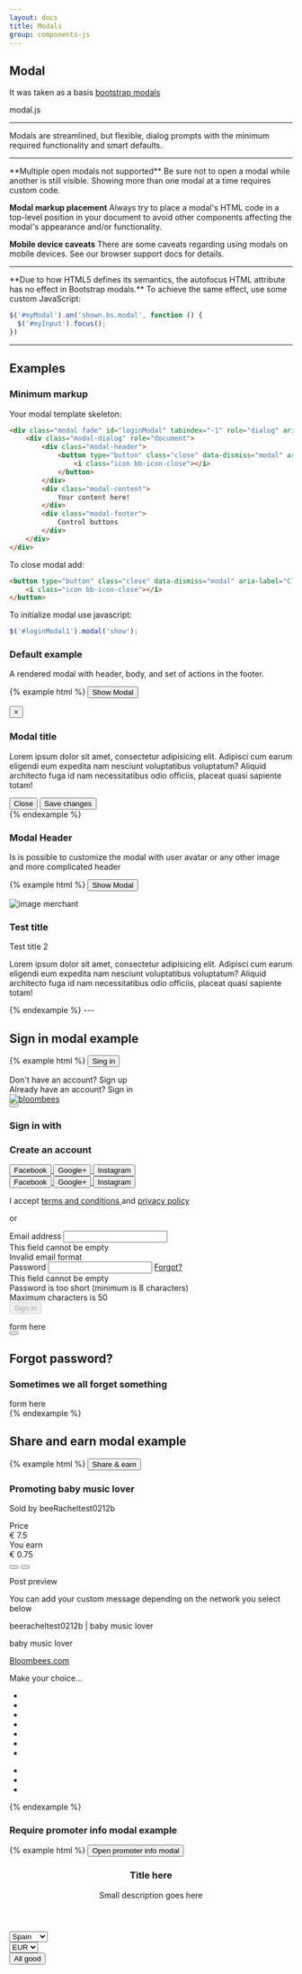 ```yaml
---
layout: docs
title: Modals
group: components-js
---
```


## Modal 

It was taken as a basis [bootstrap modals](http://getbootstrap.com/javascript/#modals "The bootstrap modal info")


modal.js
<hr>
Modals are streamlined, but flexible, dialog prompts with the minimum required functionality and smart defaults.
<hr>
**Multiple open modals not supported**
Be sure not to open a modal while another is still visible. Showing more than one modal at a time requires custom code.

**Modal markup placement**
Always try to place a modal's HTML code in a top-level position in your document to avoid other components affecting the modal's appearance and/or functionality.

**Mobile device caveats**
There are some caveats regarding using modals on mobile devices. See our browser support docs for details.
<hr>
**Due to how HTML5 defines its semantics, the autofocus HTML attribute has no effect in Bootstrap modals.** To achieve the same effect, use some custom JavaScript:

```javascript
$('#myModal').on('shown.bs.modal', function () {
  $('#myInput').focus();
})
```

<hr>

## Examples

### Minimum markup

Your modal template skeleton:

```html
<div class="modal fade" id="loginModal" tabindex="-1" role="dialog" aria-labelledby="myModalLabel">
    <div class="modal-dialog" role="document">
        <div class="modal-header">
            <button type="button" class="close" data-dismiss="modal" aria-label="Close">
                <i class="icon bb-icon-close"></i>
            </button>
        </div>
        <div class="modal-content">
            Your content here!
        </div>
        <div class="modal-footer">
            Control buttons
        </div>
    </div>
</div>
```

To close modal add:

```html
<button type="button" class="close" data-dismiss="modal" aria-label="Close">
    <i class="icon bb-icon-close"></i>
</button>
```

To initialize modal use javascript:

```javascript
$('#loginModal1').modal('show');
```

### Default example

A rendered modal with header, body, and set of actions in the footer.

{% example html %}
<button class="button button-main mb-20" onclick="$('#myModal1').modal('show');">Show Modal</button>

<div class="modal fade" id="myModal1" tabindex="-1" role="dialog" aria-labelledby="myModalLabel">
    <div class="modal-dialog" role="document">
        <div class="modal-content">
            <div class="modal-header">
                <button type="button" class="close" data-dismiss="modal" aria-label="Close"><span
                        aria-hidden="true">&times;</span></button>
                <h3 class="modal-title" id="myModalLabel">Modal title</h3>
            </div>
            <div class="modal-body">
                <p>Lorem ipsum dolor sit amet, consectetur adipisicing elit. Adipisci cum earum eligendi eum expedita
                    nam nesciunt voluptatibus voluptatum? Aliquid architecto fuga id nam necessitatibus odio officiis,
                    placeat quasi sapiente totam!</p>
            </div>
            <div class="modal-footer text-center">
                <button type="button" class="button button-second" data-dismiss="modal">Close</button>
                <button type="button" class="button button-main">Save changes</button>
            </div>
        </div><!-- /.modal-content -->
    </div><!-- /.modal-dialog -->
</div><!-- /.modal -->
{% endexample %}

### Modal Header

Is is possible to customize the modal with user avatar or any other image and more complicated header

{% example html %}
<button class="button button-main mb-20" onclick="$('#myModalHeader').modal('show');">Show Modal</button>

<div class="modal fade" id="myModalHeader" tabindex="-1" role="dialog" aria-labelledby="myModalLabel">
    <div class="modal-dialog" role="document">
        <div class="modal-content">
            <div class="modal-header">
                <div class="modal-header-block">
                    <div class="modal-header-block__avatar">
                        <img alt="image merchant" src="https://cdn.bloombees.com/static/img/default/user_default.png">
                    </div>
                    <div class="modal-header-block__content">
                        <h3 class="modal-title__blue" id="myModalLabel">Test title<span id="SignUpUserName"></span></h3>
                        <p>Test title 2</p>
                    </div>
                </div>
            </div>
            <div class="modal-body">
                <p>Lorem ipsum dolor sit amet, consectetur adipisicing elit. Adipisci cum earum eligendi eum expedita
                    nam nesciunt voluptatibus voluptatum? Aliquid architecto fuga id nam necessitatibus odio officiis,
                    placeat quasi sapiente totam!</p>
            </div>
        </div><!-- /.modal-content -->
    </div><!-- /.modal-dialog -->
</div><!-- /.modal -->
{% endexample %}
---

## Sign in modal example

{% example html %}
<button class="button button-main" onclick="$('#loginModal').modal('show')">Sing in</button>

<div class="modal fade" id="loginModal" tabindex="-1" role="dialog" aria-labelledby="myModalLabel">
    <div class="modal-dialog" role="document">
        <div class="hide-xs mb-20">
            <div class="pull-right text-small login-form-mode-only">
                <span class="text-white">Don't have an account?</span>
                <a onclick="showSignup()">Sign up</a>
            </div>
            <div class="pull-right text-small signup-form-mode-only hidden">
                <span class="text-white">Already have an account?</span>
                <a onclick="showLogin()">Sign in</a>
            </div>
            <a href="/" class="logo logo--login">
                <img src="https://es.bloombees.com/wp-content/uploads/2017/03/logo_bloombees_white.svg" class="ml-0" alt="bloombees">
            </a>
        </div>
        <div class="modal-content">
            <section id="login">
                <div class="modal-header">
                    <button type="button" class="close" data-dismiss="modal" aria-label="Close"><i class="icon bb-icon-close"></i></button>
                    <h3 class="modal-title login-form-mode-only" id="myModalLabel">Sign in with</h3>
                    <h3 class="modal-title signup-form-mode-only hidden" id="myModalLabel">Create an account</h3>
                </div>
                <div class="modal-body">
                    <div class="login-btn-group login-socialnetwork-buttons login-form-mode-only text-center">
                        <a href="#" class="social-network-link">
                            <button class="facebook">
                                <span class="login-btn-icon icon bb-icon-facebook"></span>
                                <div class="login-btn-label hide-xs">Facebook</div>
                            </button>
                        </a>
                        <a href="#" class="social-network-link">
                            <button class="google">
                                <span class="login-btn-icon icon bb-icon-google-plus"></span>
                                <div class="login-btn-label hide-xs">Google+</div>
                            </button>
                        </a>
                        <a href="#" class="social-network-link">
                            <button class="instagram">
                                <span class="login-btn-icon icon bb-icon-instagram"></span>
                                <div class="login-btn-label hide-xs">Instagram</div>
                            </button>
                        </a>
                    </div>
                    <section class="signup-buttons-and-tc-section signup-form-mode-only hidden">
                        <div class="login-btn-group signup-buttons text-center">                            
                            <a href="#" class="social-network-link">
                                <button class="facebook">
                                    <span class="login-btn-icon icon bb-icon-facebook"></span>
                                    <div class="login-btn-label hide-xs">Facebook</div>
                                </button>
                            </a>
                            <a href="#" class="social-network-link">
                                <button class="google">
                                    <span class="login-btn-icon icon bb-icon-google-plus"></span>
                                    <div class="login-btn-label hide-xs">Google+</div>
                                </button>
                            </a>
                            <a href="#" class="social-network-link">
                                <button class="instagram">
                                    <span class="login-btn-icon icon bb-icon-instagram"></span>
                                    <div class="login-btn-label hide-xs">Instagram</div>
                                </button>
                            </a>
                        </div>
                        <section class="terms-and-conditions-section">
                            <p class="tc-acceptance">
                                I accept
                                <a href="#">
                                    terms and conditions
                                </a>
                                and
                                <a href="#">
                                    privacy policy
                                </a>
                            </p>
                        </section>
                    </section>
                    <div class="divider-or">
                        <div class="separator"></div>
                        <p>or</p>
                        <div class="separator"></div>
                    </div>
                    <div class="login-form-container login-form-mode-only">
                        <form autocomplete="off" class="bb-form bb-form__line" id="loginForm" name="loginForm" novalidate="" onsubmit="loginFormSubmit()" role="form">
                            <div class="input-block bb-input">
                                <label for="email140649">Email address</label> <input aria-required="true" id="email140649" name="email" pattern="^\w+([\+\.-]?\w+)*@\w+([\.-]?\w+)*(\.\w{2,3})+$" required="" tabindex="1406491" type="email">
                                <div class="form-alert" role="alert">
                                    <div data-error="required">
                                        This field cannot be empty
                                    </div>
                                    <div data-error="email">
                                        Invalid email format
                                    </div>
                                </div>
                            </div>
                            <div class="input-block bb-input">
                                <label for="password140649">Password</label> <input aria-required="true" id="password140649" maxlength="50" name="password" required="" tabindex="1406492" type="password"> <a class="button button-forgot-password" href="javascript:void(0)" onclick="forgotPassword()">Forgot?</a>
                                <div class="form-alert" role="alert">
                                    <div data-error="required">
                                        This field cannot be empty
                                    </div>
                                    <div data-error="minlength">
                                        Password is too short (minimum is 8 characters)
                                    </div>
                                    <div data-error="maxlength">
                                        Maximum characters is 50
                                    </div>
                                </div>
                            </div>
                            <div class="">
                                <button class="button button-main button-sm btn-block mt-40" disabled tabindex="140649" type="submit">Sign in</button>
                            </div>
                        </form>
                    </div>
                    <div class="signup-form-container signup-form-mode-only hidden">
                        form here
                    </div>
                </div>
            </section>
            <section id="forgot" class="hidden">
                <div class="modal-header">
                    <button type="button" class="close" data-dismiss="modal" aria-label="Close"><i class="icon bb-icon-close"></i></button>
                    <h1 class="modal-title" id="myModalLabel">Forgot password?</h1>
                </div>
                <div class="modal-body">
                    <h3>Sometimes we all forget something</h3>
                    form here
                </div>
            </section>
        </div>
    </div>
</div>
{% endexample %}

## Share and earn modal example

{% example html %}
<button class="button button-main" onclick="$('#testModal').modal('show')">Share & earn</button>

<div class="modal fade ngdialog ngdialog-theme-plain share-and-earn-modal" id="testModal" tabindex="-1" role="dialog" aria-labelledby="myModalLabel">
    <div class="modal-dialog ngdialog-content" role="document">
        <div class="login-modal-container">
            <section class="bg-green share-vote bottom-triangle plr-30 ptb-30" id="ngdialog2-aria-describedby">
                <div ng-hide="$ctrl.voted">
                    <h3 class="fs-24 mtb-0 lh-12 lh-xx-10 ff-regular color-white" id="ngdialog2-aria-labelledby">Promoting <span >baby music lover</span></h3>
                    <p class="fs-16 fs-xx-12 lh-12">
                        Sold by <span>beeRacheltest0212b</span> <a target="_blank" href="#"><span class="icon-bb icon-link-straight color-white fs-20 va-middle"></span></a>
                    </p>
                    <div class="fx fx-row fx-x-sb fx-y-center share-and-earn-vote">
                        <div class="fx-40 prices-block fs-13 fs-xx-14">
                            <div class="fx fx-x-sb lh-14">
                                <span>Price</span>
                                <div>
                                    <span>€</span>
                                    <span>7.5</span>
                                </div>
                            </div>
                            <div class="fx fx-x-sb lh-14 color-white">
                                <span>You earn</span>
                                <div>
                                    <span>€</span>
                                    <span>0.75</span>
                                </div>
                            </div>
                        </div>
                        <div class="vertical-line hidden-xxs"></div>
                        <div class="voting-container">
                            <div class="fx fx-x-sb fx-y-center color-white fx-45 voting-block visible">
                                <button class="button button-vote button-vote-like icon-bb icon-like fs-20 fx-40"></button>
                                <button class="button button-vote button-vote-dislike icon-bb icon-dislike fs-20 fx-40"></button>
                                <div class="fx fx-x-center fx-y-center color-white fs-16 icon-bb icon-help" data-toggle="tooltip" title="Voting helps Bloombees to evaluate the quality of promotable products."></div>    
                            </div>
                        </div>
                    </div>
                </div>
            </section>
            <section class="share-post-preview bg-white plr-30 ptb-30">
                <span class="fs-12 color-private-filter mb-15">
                    <p class="mb-0 lh-10">Post preview</p>
                    <p class="mt-5 mb-10 lh-12">You can add your custom message depending on the network you select below</p>
                </span>
                <div class="post-preview-inner fx fx-x-sb">
                    <div class="post-img fx-30" style="background-image: url(&quot;https://bloombees-googlestorage-7pxvh1vxhs.netdna-ssl.com/bloombees-public/upload2017/dev/stores/1957_beeracheltest0212b/products/228SJ/beeracheltest0212b-228SJ-baby_music_lover-td-16385.jpeg&quot;);"></div>
                    <div class="post-desc fx-65">
                        <p class="fs-16 fs-xx-12 lh-11 color-discover-font">
                            <span>beeracheltest0212b</span> | <span>baby music lover</span>
                        </p>
                        <p class="fs-13 fs-xx-12 preview-description color-discover-font">baby music lover</p>
                        <p class="fs-13 fs-xx-12 lh-10">
                            <a class="color-private-filter" target="_blank" href="#">Bloombees.com</a>
                        </p>
                    </div>
                </div>
            </section>
            <section class="text-center bg-white plr-30">
                <p class="fs-16 fs-xx-14 color-discover-font">Make your choiсe...</p>
                <div class="shared-networks pt-15 pb-50">
                    <ul class="list-unstyled fx fx-row fx-x-sb fx-y-center">
                        <li class="facebook">
                           <span class="icon bb-icon-facebook"></span>
                        </li>
                        <li class="twitter">
                            <span class="icon bb-icon-twitter"></span>
                        </li>
                        <li class="google">
                            <span class="icon bb-icon-google-plus"></span>
                        </li>
                        <li class="linkedin">
                            <span class="icon bb-icon-linkedin"></span>
                        </li>
                        <li class="pinterest hidden-xxs">
                            <span class="icon bb-icon-pinterest"></span>
                        </li>
                        <li class="copy-link hidden-xxs">
                            <span class="icon bb-icon-link"></span>
                        </li>
                        <li class="email hidden-xxs">
                            <span class="icon bb-icon-email"></span>
                        </li>
                    </ul>
                    <div class="visible-xxs">
                        <ul class="list-unstyled fx fx-row fx-x-sb fx-y-center">
                            <li class="pinterest">
                                <span class="icon bb-icon-pinterest"></span>
                            </li>
                            <li class="copy-link">
                                <span class="icon bb-icon-link"></span>
                            </li>
                            <li class="email">
                                <span class="icon bb-icon-email"></span>
                            </li>
                        </ul>
                    </div>
                </div>
            </section>
        </div>
        <div class="ngdialog-close" data-dismiss="modal" aria-label="Close"></div>
    </div>
</div>
{% endexample %}

### Require promoter info modal example

{% example html %}
<button class="button button-main" onclick="$('#signUpReferralModal').modal('show')">
    Open promoter info modal
</button>

<div id="signUpReferralModal" class="modal fade" tabindex="-1" role="dialog" aria-labelledby="signUpReferralModal">
    <div class="modal-dialog" role="document">
        <div class="modal-content p-15">
        <section class="require-promoter-info-section">
            <header class="mb-30">
                <h3 class="title fs-22 fs-xx-18 ff-regular">
                    Title here
                </h3>
                <p class="subtitle header-text fs-13 ff-regular color-grey">
                    Small description goes here
                </p>
            </header>
            <form id="signUpForm" name="signUpForm" autocomplete="off" class="bb-form bb-form__line w-100"  novalidate=""
                  onsubmit="return false;" role="form" style="height: 100%">
                <div class="fx fx-x-sb">
                    <div class="bb-select fs-16 fx-45">
                        <select id="SignUpReferralCountryIsoCode" class="input">
                            <option value="es">Spain</option>
                            <option value="ua">Ukraine</option>
                            <option value="en">USA</option>
                            <option value="pl">Poland</option>
                            <option value="ru">Russia</option>
                        </select>
                        <span class="icon bb-icon-dropdown"></span>
                    </div>
                    <div class="bb-select fs-16 fx-45">
                        <select id="SignUpReferralCurrency" class="input">
                            <option value="eur">EUR</option>
                            <option value="usd">USD</option>
                            <option value="uah">UAH</option>
                            <option value="rub">RUB</option>
                        </select>
                        <span class="icon bb-icon-dropdown"></span>
                    </div>
                </div>
                <div class="text-center">
                    <button class="button button-action button-sm mt-60 minw-200" data-dismiss="modal" aria-label="Close">
                        <span class="fs-16">
                            All good
                        </span>
                    </button>
                </div>
            </form>
        </section>
        </div>
    </div>
</div>
{% endexample %}

### Error modal example

{% example html %}
<button class="button button-main" onclick="$('.modal-error').modal('show')">
    Open error modal
</button>

<div class="modal modal-error fade" tabindex="-1" role="dialog">
    <div class="modal-dialog bg-white text-center" role="document">
        <div class="bg-red">
            <h3 class="modal-title color-white text-center ptb-15" id="myModalLabel">Error</h3>
        </div>
        <div class="modal-body color-red mtb-30 plr-10">
            <strong>Email is not registered on Bloombees.</strong>
        </div>
        <hr>
        <a href="javascript:void(0)" class="button button-main button-main__close text-uppercase mb-20" data-dismiss="modal" aria-label="Close">Close</a>
    </div>
</div>
{% endexample html %}

---

## AngularJS modals

To create modal window use service `modalSrv`, which is based on AngularJS library [ngDialog](https://github.com/likeastore/ngDialog). 

Available methods that you can use:

*`.notice(text, okLabel)`*

Opens notice modal window with message and one button.

| Parameter | Type     | Description |
|-----------|----------|-------------|
| `text`    | (String) | Message |
| `okLabel` | (String) | Label of the button |
{:class="table table-condenced table-hover table-bordered"}

*`.confirm(text, yesLabel, noLabel)`*

Opens confirm modal window with message and two buttons.

| Parameter  | Type | Description |
|------------|------|-------------|
| `text`     | (String) | Message |
| `yesLabel` | (String) | Accept button label |
| `noLabel` | (String) | Cancel button label |
{:class="table table-condenced table-hover table-bordered"}

*`.open(template, controller, controllerAs, className, resolve, plain, data, preCloseCallback, disableClose)`*

Opens modal window (custom parameters set). Full description of the parameters you can find [here](https://github.com/likeastore/ngDialog#options)

| Parameter | Type | Description |
|-----------|------|-------------|
| `template` | (String) | Dialog template can be loaded through path to external html template or `<script>` tag with `text/ng-template`. [docs](https://github.com/likeastore/ngDialog#template-string) |
| `controller` | (String) or (Array) or (Object) | Controller that will be used for the dialog window if necessary. The controller can be specified either by referring it by name or directly inline. [docs](https://github.com/likeastore/ngDialog#controller-string--array--object) |
| `controllerAs` | (String) | You could optionally specify `controllerAs` parameter for your controller. [docs](https://github.com/likeastore/ngDialog#controlleras-string) |
| `className` | (String) | This option allows you to control the dialog's look, you can use built-in themes or create your own styled modals. [docs](https://github.com/likeastore/ngDialog#classname-string) |
| `resolve` | (Object.<String, Function>) | An optional map of dependencies which should be injected into the controller. [docs](https://github.com/likeastore/ngDialog#resolve-objectstring-function) |
| `plain` | (Boolean) | If `true` allows to use plain string as template, default `false`. [docs](https://github.com/likeastore/ngDialog#plain-boolean) |
| `data` | (String) or (Object) or (Array) | Any serializable data that you want to be stored in the controller's dialog scope (`$scope.ngDialogData`). [docs](https://github.com/likeastore/ngDialog#data-string--object--array) |
| `preCloseCallback` | (String) or (Function) | Provide either the name of a function or a function to be called before the dialog is closed. [docs](https://github.com/likeastore/ngDialog#preclosecallback-string--function) |
| `disableClose` | (Boolean) | If `true` sets parameters `showClose`, `closeByEscape` and `closeByDocument` to `false`. [docs](https://github.com/likeastore/ngDialog#showclose-boolean) |
{:class="table table-condenced table-hover table-bordered"}

*`.openWithOptions(options)`*

Opens modal window (with full parameters set)

| Parameter | Type | Description |
|-----------|------|-------------|
| `options` | (Object) | [ngDialog options](https://github.com/likeastore/ngDialog#options) object |
{:class="table table-condenced table-hover table-bordered"}

*`.closeAll()`*

Closes all opened windows. 

*`.defaultNotice()`*

Opens notice modal window with predefined text 'Something went wrong' and button label 'Ok';

*`.signup(bbCode)`*

| Parameter | Type | Description |
|-----------|------|-------------|
| `bbCode` | (String) | `bbCode` of the product, which we'll use after sign up |
{:class="table table-condenced table-hover table-bordered"}

*`.login(bbCode)`*

| Parameter | Type | Description |
|-----------|------|-------------|
| `bbCode` | (String) | `bbCode` of the product, which we'll use after sign in |
{:class="table table-condenced table-hover table-bordered"}

*`.onboarding()`*

Opens onboarding modal window.

*`.shareAndEarn(product)`*

| Parameter | Type | Description |
|-----------|------|-------------|
| `product` | (Object) | Product object recieved from API |
{:class="table table-condenced table-hover table-bordered"}

*`.getOpenDialogs()`*

Get ID's of all opened dialogs. 

<br>

### **How to start**

Add `ngDialog` dependency to your application, add `modalSrv` code and inject `modalSrv` into your controller:

```javascript
var app = angular.app('dialog', ['ngDialog']);
    
app.controller('DialogController', ['modalSrv', function(modalSrv) {
    modalSrv.open({
      template: 'path-to-template.html',
      plain: false
    });
}]);
```